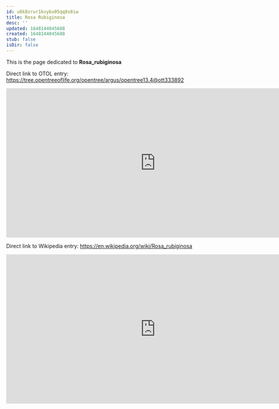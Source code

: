 ```yaml
---
id: u8k8zrur1kvybx05qq8s8iw
title: Rosa Rubiginosa
desc: ''
updated: 1648144045688
created: 1648144045688
stub: false
isDir: false
---
```

This is the page dedicated to **Rosa_rubiginosa**


Direct link to OTOL entry: https://tree.opentreeoflife.org/opentree/argus/opentree13.4@ott333892



<html>
    <body>
    <iframe src="https://tree.opentreeoflife.org/opentree/argus/opentree13.4@ott333892"
    width="800" height="400" frameborder="0" allowfullscreen> </iframe>
    </body>
</html>
    


Direct link to Wikipedia entry: https://en.wikipedia.org/wiki/Rosa_rubiginosa



<html>
    <body>
    <iframe src="https://en.wikipedia.org/wiki/Rosa_rubiginosa"
    width="800" height="400" frameborder="0" allowfullscreen> </iframe>
    </body>
</html>
    

